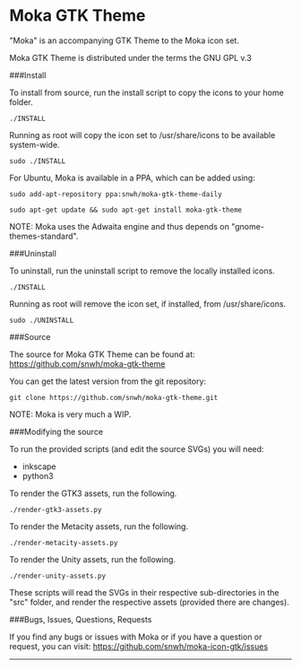 Moka GTK Theme
===============

"Moka" is an accompanying GTK Theme to the Moka icon set.

Moka GTK Theme is distributed under the terms the GNU GPL v.3


###Install

To install from source, run the install script to copy the icons to your home folder. 

    ./INSTALL

Running as root will copy the icon set to  /usr/share/icons to be available system-wide.
    
    sudo ./INSTALL

For Ubuntu, Moka is available in a PPA, which can be added using:

    sudo add-apt-repository ppa:snwh/moka-gtk-theme-daily 

    sudo apt-get update && sudo apt-get install moka-gtk-theme

NOTE: Moka uses the Adwaita engine and thus depends on "gnome-themes-standard".

###Uninstall

To uninstall, run the uninstall script to remove the locally installed icons. 

    ./INSTALL

Running as root will remove the icon set, if installed, from /usr/share/icons.
    
    sudo ./UNINSTALL

###Source

The source for Moka GTK Theme can be found at: https://github.com/snwh/moka-gtk-theme

You can get the latest version from the git repository:

    git clone https://github.com/snwh/moka-gtk-theme.git

NOTE: Moka is very much a WIP.

###Modifying the source

To run the provided scripts (and edit the source SVGs) you will need:

 * inkscape
 * python3

To render the GTK3 assets, run the following.

    ./render-gtk3-assets.py

To render the Metacity assets, run the following.

    ./render-metacity-assets.py

To render the Unity assets, run the following.

    ./render-unity-assets.py

These scripts will read the SVGs in their respective sub-directories in the "src" folder, and render the respective assets (provided there are changes).

###Bugs, Issues, Questions, Requests

If you find any bugs or issues with Moka or if you have a question or request, you can visit: https://github.com/snwh/moka-icon-gtk/issues

-----------
